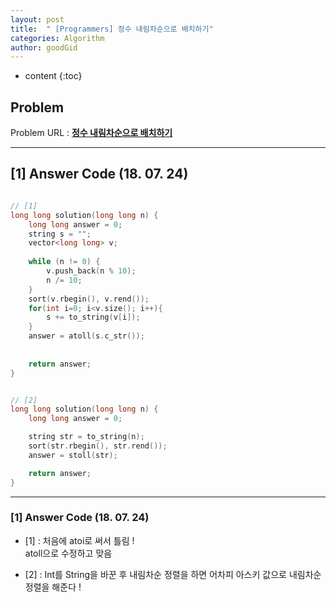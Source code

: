 ```yaml
---
layout: post
title:  " [Programmers] 정수 내림차순으로 배치하기"
categories: Algorithm
author: goodGid
---
```

* content
{:toc}


## Problem 
Problem URL : **[정수 내림차순으로 배치하기](https://programmers.co.kr/learn/courses/30/lessons/12933)**

---

## [1] Answer Code (18. 07. 24)

``` cpp

// [1]
long long solution(long long n) {
    long long answer = 0;
    string s = "";
    vector<long long> v;
    
    while (n != 0) {
        v.push_back(n % 10);
        n /= 10;
    }
    sort(v.rbegin(), v.rend());
    for(int i=0; i<v.size(); i++){
        s += to_string(v[i]);
    }
    answer = atoll(s.c_str());
    
    
    return answer;
}


// [2]
long long solution(long long n) {
    long long answer = 0;

    string str = to_string(n);
    sort(str.rbegin(), str.rend());
    answer = stoll(str);

    return answer;
}


```

---

### [1] Answer Code (18. 07. 24)

* [1] : 처음에 atoi로 써서 틀림 ! <br> atoll으로 수정하고 맞음 

* [2] : Int를 String을 바꾼 후 내림차순 정렬을 하면 어차피 아스키 값으로 내림차순 정렬을 해준다 !

